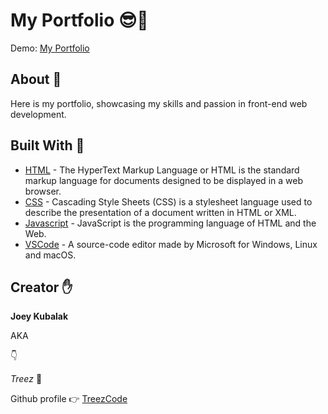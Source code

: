 # My Portfolio 😎📸

Demo: [My Portfolio](https://iamtreez.com/)
## About 📖
Here is my portfolio, showcasing my skills and passion in front-end web development.

## Built With 🔧
* [HTML](https://html.com/) - The HyperText Markup Language or HTML is the standard markup language for documents designed to be displayed in a web browser. 
* [CSS](https://developer.mozilla.org/en-US/docs/Web/CSS) - Cascading Style Sheets (CSS) is a stylesheet language used to describe the presentation of a document written in HTML or XML.
* [Javascript](https://www.javascript.com/) - JavaScript is the programming language of HTML and the Web.
* [VSCode](https://code.visualstudio.com/) - A source-code editor made by Microsoft for Windows, Linux and macOS.

## Creator ✋
**Joey Kubalak**

AKA 

👇

*Treez* 🌲

Github profile 👉 [TreezCode](https://github.com/TreezCode)